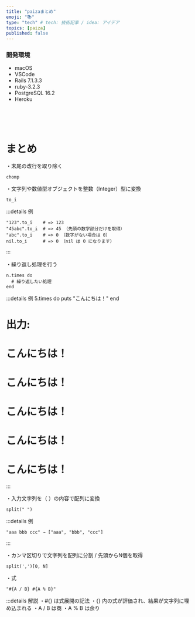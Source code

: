 ```yaml
---
title: "paizaまとめ"
emoji: "📚"
type: "tech" # tech: 技術記事 / idea: アイデア
topics: [paiza]
published: false
---
```

### 開発環境
- macOS
- VSCode
- Rails 7.1.3.3
- ruby-3.2.3
- PostgreSQL 16.2
- Heroku

<br>
<br>
<br>

# まとめ
・末尾の改行を取り除く
```
chomp
```

・文字列や数値型オブジェクトを整数（Integer）型に変換
```
to_i
```
:::details 例
```
"123".to_i    # => 123
"45abc".to_i  # => 45 （先頭の数字部分だけを取得）
"abc".to_i    # => 0 （数字がない場合は 0）
nil.to_i      # => 0 （nil は 0 になります）
```
:::

・繰り返し処理を行う
```
n.times do
  # 繰り返したい処理
end
```
:::details 例
5.times do
  puts "こんにちは！"
end
# 出力:
# こんにちは！
# こんにちは！
# こんにちは！
# こんにちは！
# こんにちは！
:::

・入力文字列を（ ）の内容で配列に変換
```
split(" ")
```
:::details 例
```
"aaa bbb ccc" → ["aaa", "bbb", "ccc"]
```
:::

・カンマ区切りで文字列を配列に分割 / 先頭からN個を取得
```
split(',')[0, N]
```



・式
```
"#{A / B} #{A % B}"
```
:::details 解説
・#{} は式展開の記法
・{} 内の式が評価され、結果が文字列に埋め込まれる
・A / B は商
・A % B は余り



<br>
<br>
<br>